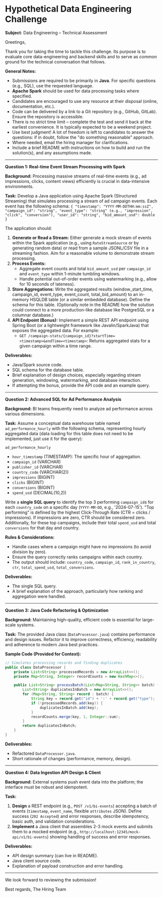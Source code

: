 # Hypothetical Data Engineering Challenge

**Subject**: Data Engineering – Technical Assessment

Greetings,

Thank you for taking the time to tackle this challenge. Its purpose is to evaluate core data-engineering and backend skills and to serve as common ground for the technical conversation that follows.

**General Notes:**

- Submissions are required to be primarily in **Java**. For specific questions (e.g., SQL), use the requested language.
- **Apache Spark** should be used for data processing tasks where specified.
- Candidates are encouraged to use any resource at their disposal (online, documentation, etc.). 
- Code can be delivered by a link to a Git repository (e.g., GitHub, GitLab). Ensure the repository is accessible.
- There is no strict time limit – complete the test and send it back at the earliest convenience. It is typically expected to be a weekend project.
- Use best judgment! A lot of freedom is left to candidates to answer the questions: if in doubt, follow the "do something reasonable" approach.
- Where needed, email the hiring manager for clarifications.
- Include a brief README with instructions on how to build and run the solution(s), and any assumptions made.

---

**Question 1: Real-time Event Stream Processing with Spark**

**Background:** Processing massive streams of real-time events (e.g., ad impressions, clicks, content views) efficiently is crucial in data-intensive environments.

**Task:**
Develop a Java application using Apache Spark (Structured Streaming) that simulates processing a stream of ad campaign events. Each event has the following schema:
`{ "timestamp": "YYYY-MM-DDTHH:mm:ssZ", "campaign_id": "string", "event_type": "string" (e.g., "impression", "click", "conversion"), "user_id": "string", "bid_amount_usd": double }`

The application should:
1. **Generate or Read a Stream:** Either generate a mock stream of events within the Spark application (e.g., using `RateStreamSource` or by generating random data) or read from a sample JSONL/CSV file in a streaming fashion. Aim for a reasonable volume to demonstrate stream processing.
2. **Process Events:**
   - Aggregate event counts and total `bid_amount_usd` per `campaign_id` and `event_type` within 1-minute tumbling windows.
   - Handle potential out-of-order events using watermarking (e.g., allow for 10 seconds of lateness).
3. **Store Aggregations:** Write the aggregated results (window_start_time, campaign_id, event_type, event_count, total_bid_amount) to an in-memory HSQLDB table (or a similar embedded database). Define the schema for this table. (Optionally note in the README how the solution could connect to a more production-like database like PostgreSQL or a columnar database.)
4. **API Endpoint (Bonus):** Implement a simple REST API endpoint using Spring Boot (or a lightweight framework like Javalin/SparkJava) that exposes the aggregated data. For example:
   - `GET /campaign-stats/{campaign_id}?startTime=<timestamp>&endTime=<timestamp>`: Returns aggregated stats for a given campaign within a time range.

**Deliverables:**
- Java/Spark source code.
- SQL schema for the database table.
- Brief explanation of design choices, especially regarding stream generation, windowing, watermarking, and database interaction.
- If attempting the bonus, provide the API code and an example query.

---

**Question 2: Advanced SQL for Ad Performance Analysis**

**Background:** BI teams frequently need to analyze ad performance across various dimensions.

**Task:**
Assume a conceptual data warehouse table named `ad_performance_hourly` with the following schema, representing hourly aggregated data (data loading for this table does not need to be implemented, just use it for the query):

`ad_performance_hourly`
- `hour_timestamp` (TIMESTAMP): The specific hour of aggregation.
- `campaign_id` (VARCHAR)
- `publisher_id` (VARCHAR)
- `country_code` (VARCHAR(2))
- `impressions` (BIGINT)
- `clicks` (BIGINT)
- `conversions` (BIGINT)
- `spend_usd` (DECIMAL(10,2))

Write a **single SQL query** to identify the top 3 performing `campaign_id`s for each `country_code` on a specific day (`YYYY-MM-DD`, e.g., '2024-07-15'). "Top performing" is defined by the highest Click-Through Rate (CTR = clicks / impressions). If impressions are zero, CTR should be considered zero.
Additionally, for these top campaigns, include their total `spend_usd` and total `conversions` for that day and country.

**Rules & Considerations:**
- Handle cases where a campaign might have no impressions (to avoid division by zero).
- Ensure the query correctly ranks campaigns within each country.
- The output should include: `country_code`, `campaign_id`, `rank_in_country`, `ctr`, `total_spend_usd`, `total_conversions`.

**Deliverables:**
- The single SQL query.
- A brief explanation of the approach, particularly how ranking and aggregation were handled.

---

**Question 3: Java Code Refactoring & Optimization**

**Background:** Maintaining high-quality, efficient code is essential for large-scale systems.

**Task:**
The provided Java class (`DataProcessor.java`) contains performance and design issues. Refactor it to improve correctness, efficiency, readability and adherence to modern Java best practices.

**Sample Code (Provided for Context):**
```java
// Simulates processing records and finding duplicates
public class DataProcessor {
    private List<String> processedRecords = new ArrayList<>();
    private Map<String, Integer> recordCounts = new HashMap<>();

    public List<String> processBatch(List<Map<String, String>> batch) {
        List<String> duplicatesInBatch = new ArrayList<>();
        for (Map<String, String> record : batch) {
            String key = record.get("id") + ':' + record.get("type");
            if (!processedRecords.add(key)) {
                duplicatesInBatch.add(key);
            }
            recordCounts.merge(key, 1, Integer::sum);
        }
        return duplicatesInBatch;
    }
}
```

**Deliverables:**
- Refactored `DataProcessor.java`.
- Short rationale of changes (performance, memory, design).

---

**Question 4: Data Ingestion API Design & Client**

**Background:** External systems push event data into the platform; the interface must be robust and idempotent.

**Task:**
1. **Design** a REST endpoint (e.g., `POST /v1/bi-events`) accepting a batch of events (`timestamp`, `event_name`, flexible `attributes` JSON). Define success (`202 Accepted`) and error responses, describe idempotency, basic auth, and validation considerations.
2. **Implement** a Java client that assembles 2-3 mock events and submits them to a mocked endpoint (e.g., `http://localhost:12345/mock-api/v1/bi-events`) showing handling of success and error responses.

**Deliverables:**
- API design summary (can live in README).
- Java client source code.
- Explanation of payload construction and error handling.

---

We look forward to reviewing the submission!

Best regards,
The Hiring Team